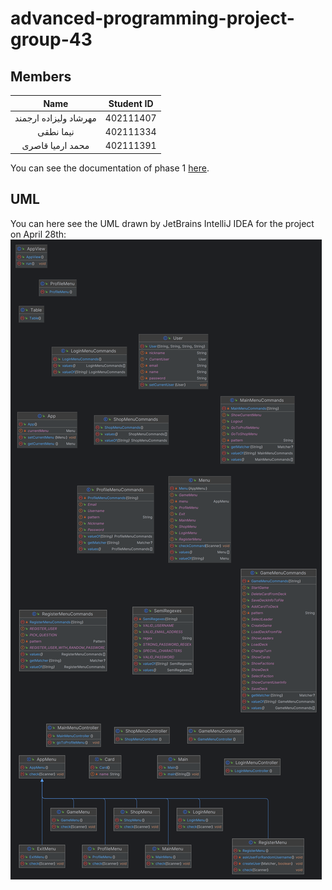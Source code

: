 # advanced-programming-project-group-43
## Members
|         Name            | Student ID |
| :---------------------: | :--------: |
|  مهرشاد ولیزاده ارجمند | 402111407   |
|  نیما نطقی         | 402111334   |
|  محمد ارمیا قاصری   | 402111391   |

You can see the documentation of phase 1 [here](https://github.com/advanced-programming-sut-2024/advanced-programming-project-group-43/blob/mehrshad_branch/docs/AP_Phase1_2024.pdf).
## UML
You can here see the UML drawn by JetBrains IntelliJ IDEA for the project on April 28th:
![UML](docs/IntelliJ%20UML.png)